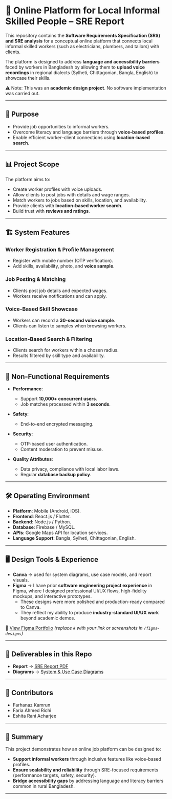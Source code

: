 # 📘 Online Platform for Local Informal Skilled People – SRE Report  

This repository contains the **Software Requirements Specification (SRS) and SRE analysis** for a conceptual online platform that connects local informal skilled workers (such as electricians, plumbers, and tailors) with clients.  

The platform is designed to address **language and accessibility barriers** faced by workers in Bangladesh by allowing them to **upload voice recordings** in regional dialects (Sylheti, Chittagonian, Bangla, English) to showcase their skills.  

⚠️ Note: This was an **academic design project**. No software implementation was carried out.  

---

## 🎯 Purpose  
- Provide job opportunities to informal workers.  
- Overcome literacy and language barriers through **voice-based profiles**.  
- Enable efficient worker–client connections using **location-based search**.  

---

## 📊 Project Scope  
The platform aims to:  
- Create worker profiles with voice uploads.  
- Allow clients to post jobs with details and wage ranges.  
- Match workers to jobs based on skills, location, and availability.  
- Provide clients with **location-based worker search**.  
- Build trust with **reviews and ratings**.  

---

## 🏗️ System Features  

### Worker Registration & Profile Management  
- Register with mobile number (OTP verification).  
- Add skills, availability, photo, and **voice sample**.  

### Job Posting & Matching  
- Clients post job details and expected wages.  
- Workers receive notifications and can apply.  

### Voice-Based Skill Showcase  
- Workers can record a **30-second voice sample**.  
- Clients can listen to samples when browsing workers.  

### Location-Based Search & Filtering  
- Clients search for workers within a chosen radius.  
- Results filtered by skill type and availability.  

---

## 🔧 Non-Functional Requirements  

- **Performance**:  
  - Support **10,000+ concurrent users**.  
  - Job matches processed within **3 seconds**.  

- **Safety**:  
  - End-to-end encrypted messaging.  

- **Security**:  
  - OTP-based user authentication.  
  - Content moderation to prevent misuse.  

- **Quality Attributes**:  
  - Data privacy, compliance with local labor laws.  
  - Regular **database backup policy**.  

---

## 🛠️ Operating Environment  

- **Platform**: Mobile (Android, iOS).  
- **Frontend**: React.js / Flutter.  
- **Backend**: Node.js / Python.  
- **Database**: Firebase / MySQL.  
- **APIs**: Google Maps API for location services.  
- **Language Support**: Bangla, Sylheti, Chittagonian, English.  

---

## 🖥️ Design Tools & Experience  

- **Canva** → used for system diagrams, use case models, and report visuals.  
- **Figma** → I have prior **software engineering project experience** in Figma, where I designed professional UI/UX flows, high-fidelity mockups, and interactive prototypes.  
  - These designs were more polished and production-ready compared to Canva.  
  - They reflect my ability to produce **industry-standard UI/UX work** beyond academic demos.  

🔗 [View Figma Portfolio](#) *(replace `#` with your link or screenshots in `/figma-designs`)*  

---

## 📘 Deliverables in this Repo  

- **Report** → [SRE Report PDF](report/SRE_Report.pdf)  
- **Diagrams** → [System & Use Case Diagrams](design/)  

---

## 👥 Contributors  

- Farhanaz Kamrun  
- Faria Ahmed Richi  
- Eshita Rani Acharjee  

---

## 📌 Summary  

This project demonstrates how an online job platform can be designed to:  
- **Support informal workers** through inclusive features like voice-based profiles.  
- **Ensure scalability and reliability** through SRE-focused requirements (performance targets, safety, security).  
- **Bridge accessibility gaps** by addressing language and literacy barriers common in rural Bangladesh.  

---
